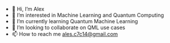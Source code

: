 - 👋 Hi, I’m Alex
- 👀 I’m interested in Machine Learning and Quantum Computing
- 🌱 I’m currently learning Quantum Machine Learning
- 💞️ I’m looking to collaborate on QML use cases
- 📫 How to reach me ales.c7c14@gmail.com

<!---
socalesc/socalesc is a ✨ special ✨ repository because its `README.md` (this file) appears on your GitHub profile.
You can click the Preview link to take a look at your changes.
--->
